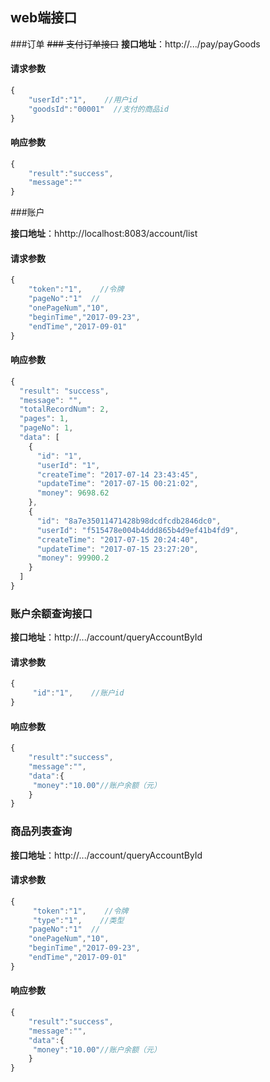 ## web端接口


###订单
~~### 支付订单接口~~
**接口地址**：http://.../pay/payGoods

#### 请求参数
```javascript
{
    "userId":"1",    //用户id
    "goodsId":"00001"  //支付的商品id
}
```
#### 响应参数
```javascript
{
    "result":"success",
    "message":""
}
```

###账户

**接口地址**：hhttp://localhost:8083/account/list

#### 请求参数
```javascript
{
    "token":"1",    //令牌
    "pageNo":"1"  //
    "onePageNum","10",
    "beginTime","2017-09-23",
    "endTime","2017-09-01"
}
```
#### 响应参数
```javascript
{
  "result": "success",
  "message": "",
  "totalRecordNum": 2,
  "pages": 1,
  "pageNo": 1,
  "data": [
    {
      "id": "1",
      "userId": "1",
      "createTime": "2017-07-14 23:43:45",
      "updateTime": "2017-07-15 00:21:02",
      "money": 9698.62
    },
    {
      "id": "8a7e35011471428b98dcdfcdb2846dc0",
      "userId": "f515478e004b4ddd865b4d9ef41b4fd9",
      "createTime": "2017-07-15 20:24:40",
      "updateTime": "2017-07-15 23:27:20",
      "money": 99900.2
    }
  ]
}
```



### 账户余额查询接口

**接口地址**：http://.../account/queryAccountById

#### 请求参数
```javascript
{
     "id":"1",    //账户id
}
```
#### 响应参数
```javascript
{
    "result":"success",
    "message":"",
    "data":{
   	 "money":"10.00"//账户余额（元）
    }
}
```

### 商品列表查询

**接口地址**：http://.../account/queryAccountById

#### 请求参数
```javascript
{
     "token":"1",    //令牌
     "type":"1",    //类型
    "pageNo":"1"  //
    "onePageNum","10",
    "beginTime","2017-09-23",
    "endTime","2017-09-01"
}
```
#### 响应参数
```javascript
{
    "result":"success",
    "message":"",
    "data":{
   	 "money":"10.00"//账户余额（元）
    }
}
```


